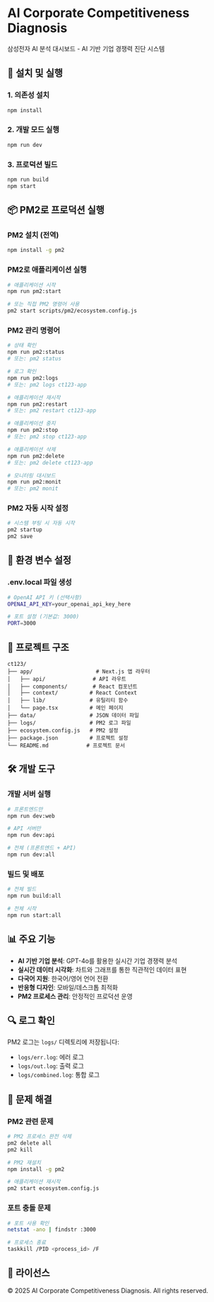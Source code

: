 # AI Corporate Competitiveness Diagnosis

삼성전자 AI 분석 대시보드 - AI 기반 기업 경쟁력 진단 시스템

## 🚀 설치 및 실행

### 1. 의존성 설치
```bash
npm install
```

### 2. 개발 모드 실행
```bash
npm run dev
```

### 3. 프로덕션 빌드
```bash
npm run build
npm start
```

## 📦 PM2로 프로덕션 실행

### PM2 설치 (전역)
```bash
npm install -g pm2
```

### PM2로 애플리케이션 실행
```bash
# 애플리케이션 시작
npm run pm2:start

# 또는 직접 PM2 명령어 사용
pm2 start scripts/pm2/ecosystem.config.js
```

### PM2 관리 명령어
```bash
# 상태 확인
npm run pm2:status
# 또는: pm2 status

# 로그 확인
npm run pm2:logs
# 또는: pm2 logs ct123-app

# 애플리케이션 재시작
npm run pm2:restart
# 또는: pm2 restart ct123-app

# 애플리케이션 중지
npm run pm2:stop
# 또는: pm2 stop ct123-app

# 애플리케이션 삭제
npm run pm2:delete
# 또는: pm2 delete ct123-app

# 모니터링 대시보드
npm run pm2:monit
# 또는: pm2 monit
```

### PM2 자동 시작 설정
```bash
# 시스템 부팅 시 자동 시작
pm2 startup
pm2 save
```

## 🔧 환경 변수 설정

### .env.local 파일 생성
```bash
# OpenAI API 키 (선택사항)
OPENAI_API_KEY=your_openai_api_key_here

# 포트 설정 (기본값: 3000)
PORT=3000
```

## 📁 프로젝트 구조

```
ct123/
├── app/                    # Next.js 앱 라우터
│   ├── api/               # API 라우트
│   ├── components/        # React 컴포넌트
│   ├── context/          # React Context
│   ├── lib/              # 유틸리티 함수
│   └── page.tsx          # 메인 페이지
├── data/                 # JSON 데이터 파일
├── logs/                 # PM2 로그 파일
├── ecosystem.config.js   # PM2 설정
├── package.json          # 프로젝트 설정
└── README.md            # 프로젝트 문서
```

## 🛠️ 개발 도구

### 개발 서버 실행
```bash
# 프론트엔드만
npm run dev:web

# API 서버만
npm run dev:api

# 전체 (프론트엔드 + API)
npm run dev:all
```

### 빌드 및 배포
```bash
# 전체 빌드
npm run build:all

# 전체 시작
npm run start:all
```

## 📊 주요 기능

- **AI 기반 기업 분석**: GPT-4o를 활용한 실시간 기업 경쟁력 분석
- **실시간 데이터 시각화**: 차트와 그래프를 통한 직관적인 데이터 표현
- **다국어 지원**: 한국어/영어 언어 전환
- **반응형 디자인**: 모바일/데스크톱 최적화
- **PM2 프로세스 관리**: 안정적인 프로덕션 운영

## 🔍 로그 확인

PM2 로그는 `logs/` 디렉토리에 저장됩니다:
- `logs/err.log`: 에러 로그
- `logs/out.log`: 출력 로그
- `logs/combined.log`: 통합 로그

## 🚨 문제 해결

### PM2 관련 문제
```bash
# PM2 프로세스 완전 삭제
pm2 delete all
pm2 kill

# PM2 재설치
npm install -g pm2

# 애플리케이션 재시작
pm2 start ecosystem.config.js
```

### 포트 충돌 문제
```bash
# 포트 사용 확인
netstat -ano | findstr :3000

# 프로세스 종료
taskkill /PID <process_id> /F
```

## 📝 라이선스

© 2025 AI Corporate Competitiveness Diagnosis. All rights reserved. 